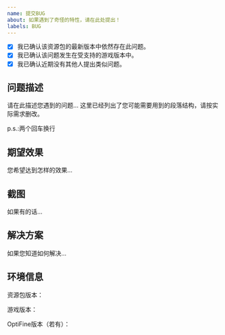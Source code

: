 ```yaml
---
name: 提交BUG
about: 如果遇到了奇怪的特性，请在此处提出！
labels: BUG
---
```

- [x] 我已确认该资源包的最新版本中依然存在此问题。
- [x] 我已确认该问题发生在受支持的游戏版本中。
- [x] 我已确认近期没有其他人提出类似问题。

## 问题描述
请在此描述您遇到的问题...
这里已经列出了您可能需要用到的段落结构，请按实际需求删改。

p.s.:两个回车换行

## 期望效果
您希望达到怎样的效果...

## 截图
如果有的话...

## 解决方案
如果您知道如何解决...

## 环境信息
资源包版本：

游戏版本：

OptiFine版本（若有）：
